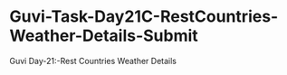 # Guvi-Task-Day21C-RestCountries-Weather-Details-Submit
Guvi Day-21:-Rest Countries Weather Details
